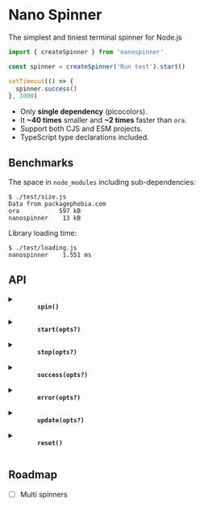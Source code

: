 # Nano Spinner

The simplest and tiniest terminal spinner for Node.js

```js
import { createSpinner } from 'nanospinner'

const spinner = createSpinner('Run test').start()

setTimeout(() => {
  spinner.success()
}, 1000)
```

- Only **single dependency** (picocolors).
- It **~40 times** smaller and **~2 times** faster than `ora`.
- Support both CJS and ESM projects.
- TypeScript type declarations included.

## Benchmarks

The space in `node_modules` including sub-dependencies:

```
$ ./test/size.js
Data from packagephobia.com
ora           597 kB
nanospinner    13 kB
```

Library loading time:

```
$ ./test/loading.js
nanospinner    1.551 ms
```

## API

<details>
  <summary>
    <b>
      <code>
        spin()
      </code>
    </b>
  </summary>

Looping over `spin` method will animate a given spinner.

```js
setInterval(() => {
  spinner.spin()
}, 25)
```

</details>

<details>
  <summary>
    <b>
      <code>
        start(opts?)
      </code>
    </b>
  </summary>

In order to start the spinner call `start`. This will perform drawing the spinning animation

```js
spinner.start()
spinner.start({ text: 'Start' })
```

</details>

<details>
  <summary>
    <b>
      <code>
        stop(opts?)
      </code>
    </b>
  </summary>

In order to stop the spinner call `stop`. This will finish drawing the spinning animation and return to new line.

```js
spinner.stop()
spinner.stop({ text: 'Done!', mark: ':O' })
```

</details>

<details>
  <summary>
    <b>
      <code>
        success(opts?)
      </code>
    </b>
  </summary>

Use `success` call to stop the spinning animation and replace the spinning symbol with check mark character to indicate successful completion.

```js
spinner.success()
spinner.success({ text: 'Successful!', mark: ':)' })
```

</details>

<details>
  <summary>
    <b>
      <code>
        error(opts?)
      </code>
    </b>
  </summary>

Use `error` call to stop the spinning animation and replace the spinning symbol with cross character to indicate error completion.

```js
spinner.error()
spinner.error({ text: 'Error!', mark: ':(' })
```

</details>

<details>
  <summary>
    <b>
      <code>
        update(opts?)
      </code>
    </b>
  </summary>

Use `update` call to dynamically change

```js
spinner.update({
  text: 'Run test',
  stream: process.stdout,
  frames: ['.', 'o', '0', '@', '*'],
  interval: 100
})
```

</details>

<details>
  <summary>
    <b>
      <code>
        reset()
      </code>
    </b>
  </summary>

In order to reset the spinner to its initial frame do:

```js
spinner.reset()
```

</details>

## Roadmap

- [ ] Multi spinners
